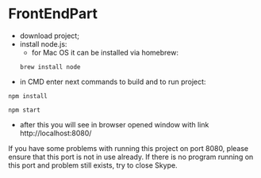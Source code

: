 # FrontEndPart

* download project;
* install node.js:
  - for Mac OS it can be installed via homebrew:
   ```
   brew install node
   ```
* in CMD enter next commands to build and to run project:
```
npm install
```
```
npm start
```
* after this you will see in browser opened window with link 
http://localhost:8080/

If you have some problems with running this project on port 8080, please ensure that this port is not in use already. If there is no program running on this port and problem still exists, try to close Skype.